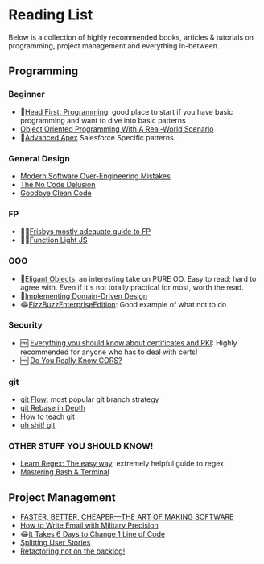 # Reading List

Below is a collection of highly recommended books, articles & tutorials on programming, project management and everything in-between.

## Programming

### Beginner

- 📔[Head First: Programming](https://www.amazon.com/Head-First-Programming-learners-programming/dp/0596802374): good place to start if you have basic programming and want to dive into basic patterns
- [Object Oriented Programming With A Real-World Scenario](https://www.c-sharpcorner.com/uploadfile/cda5ba/object-oriented-programming-with-real-world-scenario/)
- 📔[Advanced Apex](http://advancedapex.com/) Salesforce Specific patterns.

### General Design

- [Modern Software Over-Engineering Mistakes](https://medium.com/@rdsubhas/10-modern-software-engineering-mistakes-bc67fbef4fc8#.apr99cmww)
- [The No Code Delusion](https://www.alexhudson.com/2020/01/13/the-no-code-delusion)
- [Goodbye Clean Code](https://overreacted.io/goodbye-clean-code/)

### FP
- 📔🆓[Frisbys mostly adequate guide to FP](https://mostly-adequate.gitbooks.io/mostly-adequate-guide/content/)
- 📔🆓[Function Light JS](https://github.com/getify/Functional-Light-JS)

### OOO

- 📔[Eligant Objects](https://www.elegantobjects.org/): an interesting take on PURE OO.  Easy to read; hard to agree with. Even if it's not totally practical for most, worth the read.
- 📔[Implementing Domain-Driven Design](https://www.amazon.com/Implementing-Domain-Driven-Design-Vaughn-Vernon/dp/0321834577)
- 😂[FizzBuzzEnterpriseEdition](https://github.com/EnterpriseQualityCoding/FizzBuzzEnterpriseEdition): Good example of what not to do

### Security

- 🆓 [Everything you should know about certificates and PKI](https://smallstep.com/blog/everything-pki/): Highly recommended for anyone who has to deal with certs!
- 🆓 [Do You Really Know CORS?](http://performantcode.com/web/do-you-really-know-cors) 

### git

- [git Flow](https://datasift.github.io/gitflow/IntroducingGitFlow.html): most popular git branch strategy
- [git Rebase in Depth](https://git-rebase.io/)
- [How to teach git](https://rachelcarmena.github.io/2018/12/12/how-to-teach-git.html)
- [oh shit! git](https://ohshitgit.com)

### OTHER STUFF YOU SHOULD KNOW!

- [Learn Regex: The easy way](https://github.com/ziishaned/learn-regex/blob/master/README.md): extremely helpful guide to regex
- [Mastering Bash & Terminal](https://www.blockloop.io/mastering-bash-and-terminal/)

## Project Management

- [FASTER, BETTER, CHEAPER—THE ART OF MAKING SOFTWARE](https://jrsinclair.com/articles/2017/faster-better-cheaper-art-of-making-software/)
- [How to Write Email with Military Precision](https://hbr.org/2016/11/how-to-write-email-with-military-precision)
- 😂[It Takes 6 Days to Change 1 Line of Code](https://edw519.posthaven.com/it-takes-6-days-to-change-1-line-of-code) 
- [Splitting User Stories](https://mikeborozdin.com/post/split-user-stories-get-value-early/)
- [Refactoring not on the backlog!](https://ronjeffries.com/xprog/articles/refactoring-not-on-the-backlog/)
